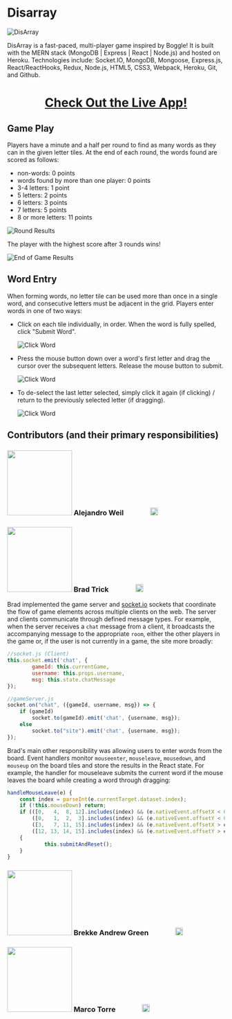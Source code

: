 # Disarray

![DisArray](README_assets/DisarrayGamePage.png)

DisArray is a fast-paced, multi-player game inspired by Boggle! It is built with the MERN stack (MongoDB | Express | React | Node.js) and hosted on Heroku. Technologies include: Socket.IO, MongoDB, Mongoose, Express.js, React/ReactHooks, Redux, Node.js, HTML5, CSS3, Webpack, Heroku, Git, and Github.

# <p align="center"> [Check Out the Live App!][17] </p>

## Game Play
Players have a minute and a half per round to find as many words as they can in the given letter tiles. At the end of each round, the words found are scored as follows: 
* non-words: 0 points
* words found by more than one player: 0 points
* 3-4 letters: 1 point
* 5 letters:   2 points
* 6 letters:   3 points
* 7 letters:   5 points
* 8 or more letters: 11 points

![Round Results](README_assets/roundResultsModal.PNG)

The player with the highest score after 3 rounds wins!

![End of Game Results](README_assets/endOfGameModal.PNG)
## Word Entry
When forming words, no letter tile can be used more than once in a single word, and consecutive letters must be adjacent in the grid. Players enter words in one of two ways:

* Click on each tile individually, in order. When the word is fully spelled, click "Submit Word".

    ![Click Word](README_assets/ClickWord.gif)
    <!-- <img src="README_assets/ClickWord.gif" width="200">  -->

* Press the mouse button down over a word's first letter and drag the cursor over the subsequent letters. Release the mouse button to submit.

    ![Click Word](README_assets/DragWord.gif)
     <!-- <img src="README_assets/DragWord.gif" width="200"> -->

* To de-select the last letter selected, simply click it again (if clicking) / return to the previously selected letter (if dragging).

    ![Click Word](README_assets/DragReverse.gif)
     <!-- <img src="README_assets/DragReverse.gif" width="200"> -->

## Contributors (and their primary responsibilities)  
<!-- ### ![Alejandro Weil](README_assets/Alejandro.jpg)**Alejandro Weil**  -->
### <img src="README_assets/Alejandro.jpg" width="150px"> **Alejandro Weil** [<img src="README_assets/linkedin-gray.svg" width='15px'>][1] [<img src="README_assets/github-gray.svg" width='16px'>][2] [<img src="README_assets/angellist-gray.svg" width='15px'>][3] [<img src="README_assets/portfolio-gray.svg" width='18px'>][4]

<!-- ### ![Brad Trick](README_assets/Brad.jpg)**Brad Trick**   -->
### <img src="README_assets/Brad.jpg" width="150px"> **Brad Trick** [<img src="README_assets/linkedin-gray.svg" width='15px'>][5] [<img src="README_assets/github-gray.svg" width='16px'>][6] [<img src="README_assets/angellist-gray.svg" width='15px'>][7] [<img src="README_assets/portfolio-gray.svg" width='18px'>][8]

Brad implemented the game server and [socket.io](https://socket.io/) sockets that coordinate the flow of game elements across multiple clients on the web. The server and clients communicate through defined message types. For example, when the server receives a `chat` message from a client, it broadcasts the accompanying message to the appropriate `room`, either the other players in the game or, if the user is not currently in a game, the site more broadly: 
```js
//socket.js (Client)
this.socket.emit('chat', {
        gameId: this.currentGame, 
        username: this.props.username, 
        msg: this.state.chatMessage
});

//gameServer.js
socket.on("chat", ({gameId, username, msg}) => {
    if (gameId)
        socket.to(gameId).emit('chat', {username, msg});
    else
        socket.to("site").emit('chat', {username, msg});
});
```

Brad's main other responsibility was allowing users to enter words from the board. Event handlers monitor `mouseenter`, `mouseleave`, `mousedown`, and `mouseup` on the board tiles and store the results in the React state. For example, the handler for mouseleave submits the current word if the mouse leaves the board while creating a word through dragging:
```js
handleMouseLeave(e) {
    const index = parseInt(e.currentTarget.dataset.index);
    if (!this.mouseDown) return;
    if (([0,   4,  8, 12].includes(index) && (e.nativeEvent.offsetX < 0)) || //exit left
        ([0,   1,  2,  3].includes(index) && (e.nativeEvent.offsetY < 0)) || //exit top
        ([3,   7, 11, 15].includes(index) && (e.nativeEvent.offsetX > e.currentTarget.offsetWidth)) || //exit right
        ([12, 13, 14, 15].includes(index) && (e.nativeEvent.offsetY > e.currentTarget.offsetHeight))) //exit bottom
    {
            this.submitAndReset();
    }
}
```
<!-- ### ![Brekke Green](README_assets/Brekke.jpg)**Brekke Andrew Green**  -->
### <img src="README_assets/Brekke.jpg" width="150px"> **Brekke Andrew Green** [<img src="README_assets/linkedin-gray.svg" width='15px'>][9] [<img src="README_assets/github-gray.svg" width='16px'>][10] [<img src="README_assets/angellist-gray.svg" width='15px'>][11] [<img src="README_assets/portfolio-gray.svg" width='18px'>][12]

<!-- ### ![Marco Torre](README_assets/Marco.jpg)**Marco Torre**   -->
### <img src="README_assets/Marco.jpg" width="150px"> **Marco Torre** [<img src="README_assets/linkedin-gray.svg" width='15px'>][13] [<img src="README_assets/github-gray.svg" width='16px'>][14] [<img src="README_assets/angellist-gray.svg" width='15px'>][15] [<img src="README_assets/portfolio-gray.svg" width='18px'>][16]

[1]: https://www.linkedin.com/in/alejandro-weil-b9275720b/
[2]: https://github.com/aweil13
[3]: https://angel.co/u/alejandro-weil
[4]: https://aweil13.github.io/PortfolioSite/

[5]: https://www.linkedin.com/in/bradley-trick/
[6]: https://github.com/brtrick
[7]: https://angel.co/u/bradley-trick
[8]: https://www.github.io/brtrick/

[9]: https://www.linkedin.com/in/brekke-andrew-green/
[10]: https://github.com/Brekke-Green
[11]: https://angel.co/u/brekke-andrew-green
[12]: https://brekke-green.github.io/

[13]: https://www.linkedin.com/in/marco-torre-388286138/
[14]: https://github.com/OcramT
[15]: https://angel.co/u/marco-torre-1
[16]: https://www.marcotorre.io/

[17]: <a href="https://disarray-app.herokuapp.com/#/" target="_blank"/>

